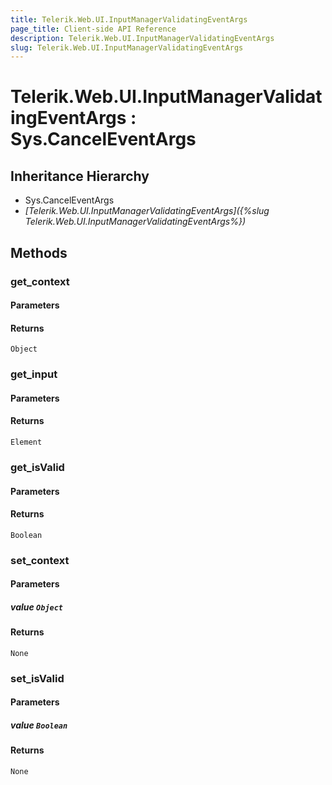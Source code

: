 ```yaml
---
title: Telerik.Web.UI.InputManagerValidatingEventArgs
page_title: Client-side API Reference
description: Telerik.Web.UI.InputManagerValidatingEventArgs
slug: Telerik.Web.UI.InputManagerValidatingEventArgs
---
```


# Telerik.Web.UI.InputManagerValidatingEventArgs : Sys.CancelEventArgs 

## Inheritance Hierarchy

* Sys.CancelEventArgs
* *[Telerik.Web.UI.InputManagerValidatingEventArgs]({%slug Telerik.Web.UI.InputManagerValidatingEventArgs%})*

## Methods

###  get_context

#### Parameters

#### Returns

`Object` 

###  get_input

#### Parameters

#### Returns

`Element` 

###  get_isValid

#### Parameters

#### Returns

`Boolean` 

###  set_context

#### Parameters

##### value `Object`

#### Returns

`None` 

###  set_isValid

#### Parameters

##### value `Boolean`

#### Returns

`None` 


